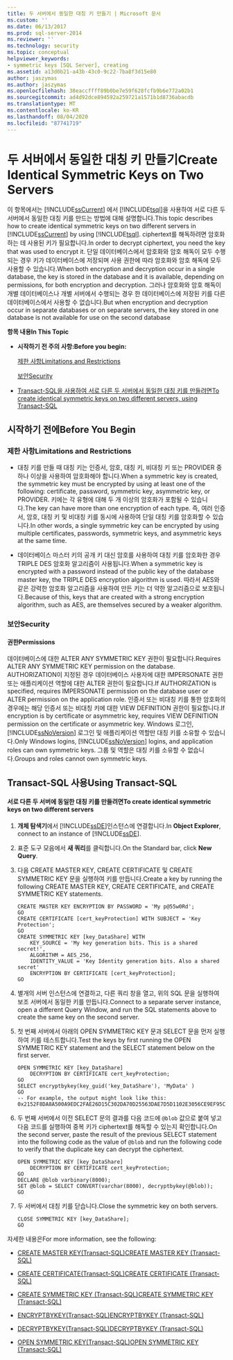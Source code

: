 ```yaml
---
title: 두 서버에서 동일한 대칭 키 만들기 | Microsoft 문서
ms.custom: ''
ms.date: 06/13/2017
ms.prod: sql-server-2014
ms.reviewer: ''
ms.technology: security
ms.topic: conceptual
helpviewer_keywords:
- symmetric keys [SQL Server], creating
ms.assetid: a13d0b21-a43b-43c0-9c22-7ba8f3d15e80
author: jaszymas
ms.author: jaszymas
ms.openlocfilehash: 38eaccffff89b0be7e59f628fcfb9b6e772a02b1
ms.sourcegitcommit: ad4d92dce894592a259721a1571b1d8736abacdb
ms.translationtype: MT
ms.contentlocale: ko-KR
ms.lasthandoff: 08/04/2020
ms.locfileid: "87741719"
---
```

# <a name="create-identical-symmetric-keys-on-two-servers"></a><span data-ttu-id="31ce6-102">두 서버에서 동일한 대칭 키 만들기</span><span class="sxs-lookup"><span data-stu-id="31ce6-102">Create Identical Symmetric Keys on Two Servers</span></span>
  <span data-ttu-id="31ce6-103">이 항목에서는 [!INCLUDE[ssCurrent](../../../includes/sscurrent-md.md)] 에서 [!INCLUDE[tsql](../../../includes/tsql-md.md)]을 사용하여 서로 다른 두 서버에서 동일한 대칭 키를 만드는 방법에 대해 설명합니다.</span><span class="sxs-lookup"><span data-stu-id="31ce6-103">This topic describes how to create identical symmetric keys on two different servers in [!INCLUDE[ssCurrent](../../../includes/sscurrent-md.md)] by using [!INCLUDE[tsql](../../../includes/tsql-md.md)].</span></span> <span data-ttu-id="31ce6-104">ciphertext를 해독하려면 암호화하는 데 사용된 키가 필요합니다.</span><span class="sxs-lookup"><span data-stu-id="31ce6-104">In order to decrypt ciphertext, you need the key that was used to encrypt it.</span></span> <span data-ttu-id="31ce6-105">단일 데이터베이스에서 암호화와 암호 해독이 모두 수행되는 경우 키가 데이터베이스에 저장되며 사용 권한에 따라 암호화와 암호 해독에 모두 사용할 수 있습니다.</span><span class="sxs-lookup"><span data-stu-id="31ce6-105">When both encryption and decryption occur in a single database, the key is stored in the database and it is available, depending on permissions, for both encryption and decryption.</span></span> <span data-ttu-id="31ce6-106">그러나 암호화와 암호 해독이 개별 데이터베이스나 개별 서버에서 수행되는 경우 한 데이터베이스에 저장된 키를 다른 데이터베이스에서 사용할 수 없습니다.</span><span class="sxs-lookup"><span data-stu-id="31ce6-106">But when encryption and decryption occur in separate databases or on separate servers, the key stored in one database is not available for use on the second database</span></span>  
  
 <span data-ttu-id="31ce6-107">**항목 내용**</span><span class="sxs-lookup"><span data-stu-id="31ce6-107">**In This Topic**</span></span>  
  
-   <span data-ttu-id="31ce6-108">**시작하기 전 주의 사항:**</span><span class="sxs-lookup"><span data-stu-id="31ce6-108">**Before you begin:**</span></span>  
  
     [<span data-ttu-id="31ce6-109">제한 사항</span><span class="sxs-lookup"><span data-stu-id="31ce6-109">Limitations and Restrictions</span></span>](#Restrictions)  
  
     [<span data-ttu-id="31ce6-110">보안</span><span class="sxs-lookup"><span data-stu-id="31ce6-110">Security</span></span>](#Security)  
  
-   [<span data-ttu-id="31ce6-111">Transact-SQL을 사용하여 서로 다른 두 서버에서 동일한 대칭 키를 만들려면</span><span class="sxs-lookup"><span data-stu-id="31ce6-111">To create identical symmetric keys on two different servers, using Transact-SQL</span></span>](#TsqlProcedure)  
  
##  <a name="before-you-begin"></a><a name="BeforeYouBegin"></a> <span data-ttu-id="31ce6-112">시작하기 전에</span><span class="sxs-lookup"><span data-stu-id="31ce6-112">Before You Begin</span></span>  
  
###  <a name="limitations-and-restrictions"></a><a name="Restrictions"></a> <span data-ttu-id="31ce6-113">제한 사항</span><span class="sxs-lookup"><span data-stu-id="31ce6-113">Limitations and Restrictions</span></span>  
  
-   <span data-ttu-id="31ce6-114">대칭 키를 만들 때 대칭 키는 인증서, 암호, 대칭 키, 비대칭 키 또는 PROVIDER 중 하나 이상을 사용하여 암호화해야 합니다.</span><span class="sxs-lookup"><span data-stu-id="31ce6-114">When a symmetric key is created, the symmetric key must be encrypted by using at least one of the following: certificate, password, symmetric key, asymmetric key, or PROVIDER.</span></span> <span data-ttu-id="31ce6-115">키에는 각 유형에 대해 두 개 이상의 암호화가 포함될 수 있습니다.</span><span class="sxs-lookup"><span data-stu-id="31ce6-115">The key can have more than one encryption of each type.</span></span> <span data-ttu-id="31ce6-116">즉, 여러 인증서, 암호, 대칭 키 및 비대칭 키를 동시에 사용하여 단일 대칭 키를 암호화할 수 있습니다.</span><span class="sxs-lookup"><span data-stu-id="31ce6-116">In other words, a single symmetric key can be encrypted by using multiple certificates, passwords, symmetric keys, and asymmetric keys at the same time.</span></span>  
  
-   <span data-ttu-id="31ce6-117">데이터베이스 마스터 키의 공개 키 대신 암호를 사용하여 대칭 키를 암호화한 경우 TRIPLE DES 암호화 알고리즘이 사용됩니다.</span><span class="sxs-lookup"><span data-stu-id="31ce6-117">When a symmetric key is encrypted with a password instead of the public key of the database master key, the TRIPLE DES encryption algorithm is used.</span></span> <span data-ttu-id="31ce6-118">따라서 AES와 같은 강력한 암호화 알고리즘을 사용하여 만든 키는 더 약한 알고리즘으로 보호됩니다.</span><span class="sxs-lookup"><span data-stu-id="31ce6-118">Because of this, keys that are created with a strong encryption algorithm, such as AES, are themselves secured by a weaker algorithm.</span></span>  
  
###  <a name="security"></a><a name="Security"></a> <span data-ttu-id="31ce6-119">보안</span><span class="sxs-lookup"><span data-stu-id="31ce6-119">Security</span></span>  
  
####  <a name="permissions"></a><a name="Permissions"></a> <span data-ttu-id="31ce6-120">권한</span><span class="sxs-lookup"><span data-stu-id="31ce6-120">Permissions</span></span>  
 <span data-ttu-id="31ce6-121">데이터베이스에 대한 ALTER ANY SYMMETRIC KEY 권한이 필요합니다.</span><span class="sxs-lookup"><span data-stu-id="31ce6-121">Requires ALTER ANY SYMMETRIC KEY permission on the database.</span></span> <span data-ttu-id="31ce6-122">AUTHORIZATION이 지정된 경우 데이터베이스 사용자에 대한 IMPERSONATE 권한 또는 애플리케이션 역할에 대한 ALTER 권한이 필요합니다.</span><span class="sxs-lookup"><span data-stu-id="31ce6-122">If AUTHORIZATION is specified, requires IMPERSONATE permission on the database user or ALTER permission on the application role.</span></span> <span data-ttu-id="31ce6-123">인증서 또는 비대칭 키를 통한 암호화의 경우에는 해당 인증서 또는 비대칭 키에 대한 VIEW DEFINITION 권한이 필요합니다.</span><span class="sxs-lookup"><span data-stu-id="31ce6-123">If encryption is by certificate or asymmetric key, requires VIEW DEFINITION permission on the certificate or asymmetric key.</span></span> <span data-ttu-id="31ce6-124">Windows 로그인, [!INCLUDE[ssNoVersion](../../../includes/ssnoversion-md.md)] 로그인 및 애플리케이션 역할만 대칭 키를 소유할 수 있습니다.</span><span class="sxs-lookup"><span data-stu-id="31ce6-124">Only Windows logins, [!INCLUDE[ssNoVersion](../../../includes/ssnoversion-md.md)] logins, and application roles can own symmetric keys.</span></span> <span data-ttu-id="31ce6-125">그룹 및 역할은 대칭 키를 소유할 수 없습니다.</span><span class="sxs-lookup"><span data-stu-id="31ce6-125">Groups and roles cannot own symmetric keys.</span></span>  
  
##  <a name="using-transact-sql"></a><a name="TsqlProcedure"></a> <span data-ttu-id="31ce6-126">Transact-SQL 사용</span><span class="sxs-lookup"><span data-stu-id="31ce6-126">Using Transact-SQL</span></span>  
  
#### <a name="to-create-identical-symmetric-keys-on-two-different-servers"></a><span data-ttu-id="31ce6-127">서로 다른 두 서버에 동일한 대칭 키를 만들려면</span><span class="sxs-lookup"><span data-stu-id="31ce6-127">To create identical symmetric keys on two different servers</span></span>  
  
1.  <span data-ttu-id="31ce6-128">**개체 탐색기**에서 [!INCLUDE[ssDE](../../../includes/ssde-md.md)]인스턴스에 연결합니다.</span><span class="sxs-lookup"><span data-stu-id="31ce6-128">In **Object Explorer**, connect to an instance of [!INCLUDE[ssDE](../../../includes/ssde-md.md)].</span></span>  
  
2.  <span data-ttu-id="31ce6-129">표준 도구 모음에서 **새 쿼리**를 클릭합니다.</span><span class="sxs-lookup"><span data-stu-id="31ce6-129">On the Standard bar, click **New Query**.</span></span>  
  
3.  <span data-ttu-id="31ce6-130">다음 CREATE MASTER KEY, CREATE CERTIFICATE 및 CREATE SYMMETRIC KEY 문을 실행하여 키를 만듭니다.</span><span class="sxs-lookup"><span data-stu-id="31ce6-130">Create a key by running the following CREATE MASTER KEY, CREATE CERTIFICATE, and CREATE SYMMETRIC KEY statements.</span></span>  
  
    ```  
    CREATE MASTER KEY ENCRYPTION BY PASSWORD = 'My p@55w0Rd';  
    GO  
    CREATE CERTIFICATE [cert_keyProtection] WITH SUBJECT = 'Key Protection';  
    GO  
    CREATE SYMMETRIC KEY [key_DataShare] WITH  
        KEY_SOURCE = 'My key generation bits. This is a shared secret!',  
        ALGORITHM = AES_256,   
        IDENTITY_VALUE = 'Key Identity generation bits. Also a shared secret'  
        ENCRYPTION BY CERTIFICATE [cert_keyProtection];  
    GO  
    ```  
  
4.  <span data-ttu-id="31ce6-131">별개의 서버 인스턴스에 연결하고, 다른 쿼리 창을 열고, 위의 SQL 문을 실행하여 보조 서버에서 동일한 키를 만듭니다.</span><span class="sxs-lookup"><span data-stu-id="31ce6-131">Connect to a separate server instance, open a different Query Window, and run the SQL statements above to create the same key on the second server.</span></span>  
  
5.  <span data-ttu-id="31ce6-132">첫 번째 서버에서 아래의 OPEN SYMMETRIC KEY 문과 SELECT 문을 먼저 실행하여 키를 테스트합니다.</span><span class="sxs-lookup"><span data-stu-id="31ce6-132">Test the keys by first running the OPEN SYMMETRIC KEY statement and the SELECT statement below on the first server.</span></span>  
  
    ```  
    OPEN SYMMETRIC KEY [key_DataShare]   
        DECRYPTION BY CERTIFICATE cert_keyProtection;  
    GO  
    SELECT encryptbykey(key_guid('key_DataShare'), 'MyData' )  
    GO  
    -- For example, the output might look like this: 0x2152F8DA8A500A9EDC2FAE26D15C302DA70D25563DAE7D5D1102E3056CE9EF95CA3E7289F7F4D0523ED0376B155FE9C3  
    ```  
  
6.  <span data-ttu-id="31ce6-133">두 번째 서버에서 이전 SELECT 문의 결과를 다음 코드에 `@blob` 값으로 붙여 넣고 다음 코드를 실행하여 중복 키가 ciphertext를 해독할 수 있는지 확인합니다.</span><span class="sxs-lookup"><span data-stu-id="31ce6-133">On the second server, paste the result of the previous SELECT statement into the following code as the value of `@blob` and run the following code to verify that the duplicate key can decrypt the ciphertext.</span></span>  
  
    ```  
    OPEN SYMMETRIC KEY [key_DataShare]   
        DECRYPTION BY CERTIFICATE cert_keyProtection;  
    GO  
    DECLARE @blob varbinary(8000);  
    SET @blob = SELECT CONVERT(varchar(8000), decryptbykey(@blob));  
    GO  
    ```  
  
7.  <span data-ttu-id="31ce6-134">두 서버에서 대칭 키를 닫습니다.</span><span class="sxs-lookup"><span data-stu-id="31ce6-134">Close the symmetric key on both servers.</span></span>  
  
    ```  
    CLOSE SYMMETRIC KEY [key_DataShare];  
    GO  
    ```  
  
 <span data-ttu-id="31ce6-135">자세한 내용은</span><span class="sxs-lookup"><span data-stu-id="31ce6-135">For more information, see the following:</span></span>  
  
-   [<span data-ttu-id="31ce6-136">CREATE MASTER KEY&#40;Transact-SQL&#41;</span><span class="sxs-lookup"><span data-stu-id="31ce6-136">CREATE MASTER KEY &#40;Transact-SQL&#41;</span></span>](/sql/t-sql/statements/create-master-key-transact-sql)  
  
-   [<span data-ttu-id="31ce6-137">CREATE CERTIFICATE&#40;Transact-SQL&#41;</span><span class="sxs-lookup"><span data-stu-id="31ce6-137">CREATE CERTIFICATE &#40;Transact-SQL&#41;</span></span>](/sql/t-sql/statements/create-certificate-transact-sql)  
  
-   [<span data-ttu-id="31ce6-138">CREATE SYMMETRIC KEY &#40;Transact-SQL&#41;</span><span class="sxs-lookup"><span data-stu-id="31ce6-138">CREATE SYMMETRIC KEY &#40;Transact-SQL&#41;</span></span>](/sql/t-sql/statements/create-symmetric-key-transact-sql)  
  
-   [<span data-ttu-id="31ce6-139">ENCRYPTBYKEY&#40;Transact-SQL&#41;</span><span class="sxs-lookup"><span data-stu-id="31ce6-139">ENCRYPTBYKEY &#40;Transact-SQL&#41;</span></span>](/sql/t-sql/functions/encryptbykey-transact-sql)  
  
-   [<span data-ttu-id="31ce6-140">DECRYPTBYKEY&#40;Transact-SQL&#41;</span><span class="sxs-lookup"><span data-stu-id="31ce6-140">DECRYPTBYKEY &#40;Transact-SQL&#41;</span></span>](/sql/t-sql/functions/decryptbykey-transact-sql)  
  
-   [<span data-ttu-id="31ce6-141">OPEN SYMMETRIC KEY&#40;Transact-SQL&#41;</span><span class="sxs-lookup"><span data-stu-id="31ce6-141">OPEN SYMMETRIC KEY &#40;Transact-SQL&#41;</span></span>](/sql/t-sql/statements/open-symmetric-key-transact-sql)  
  
  
